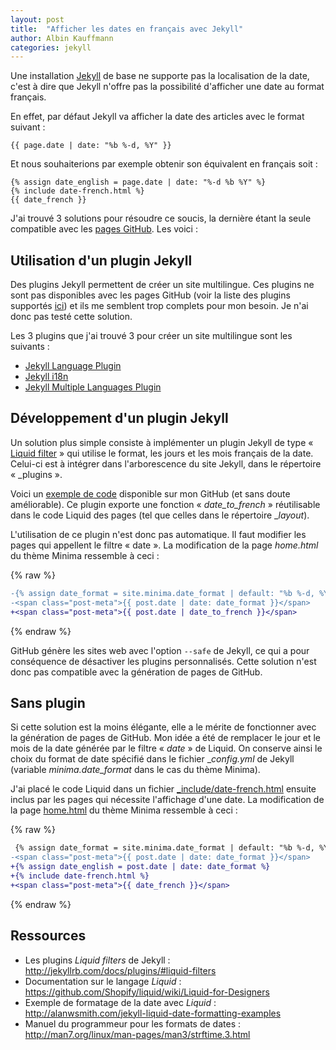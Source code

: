 ```yaml
---
layout: post
title:  "Afficher les dates en français avec Jekyll"
author: Albin Kauffmann
categories: jekyll
---
```


Une installation [Jekyll](http://jekyllrb.com) de base ne supporte pas la
localisation de la date, c'est à dire que Jekyll n'offre pas la possibilité
d'afficher une date au format français.

En effet, par défaut Jekyll va afficher la date des articles avec le format
suivant :

    {{ page.date | date: "%b %-d, %Y" }}

Et nous souhaiterions par exemple obtenir son équivalent en français soit :

    {% assign date_english = page.date | date: "%-d %b %Y" %}
    {% include date-french.html %}
    {{ date_french }}

J'ai trouvé 3 solutions pour résoudre ce soucis, la dernière étant la seule
compatible avec les [pages GitHub](https://pages.github.com).
Les voici :

## Utilisation d'un plugin Jekyll

Des plugins Jekyll permettent de créer un site multilingue.
Ces plugins ne sont pas disponibles avec les pages GitHub (voir la liste des
plugins supportés [ici](https://pages.github.com/versions)) et ils me semblent
trop complets pour mon besoin.
Je n'ai donc pas testé cette solution.

Les 3 plugins que j'ai trouvé 3 pour créer un site multilingue sont les
suivants :

* [Jekyll Language Plugin](https://github.com/vwochnik/jekyll-language-plugin)
* [Jekyll i18n](https://github.com/liamzebedee/jekyll-i18n)
* [Jekyll Multiple Languages Plugin](https://github.com/Anthony-Gaudino/jekyll-multiple-languages-plugin)

## Développement d'un plugin Jekyll

Un solution plus simple consiste à implémenter un plugin Jekyll de type
« [Liquid filter](http://jekyllrb.com/docs/plugins/#liquid-filters) » qui
utilise le format, les jours et les mois français de la date.
Celui-ci est à intégrer dans l'arborescence du site Jekyll, dans le répertoire
« _plugins ».

Voici un
[exemple de code](https://github.com/albinou/albinou.github.io/blob/3e74deacab33d31e15dae603e8ba3454d4bd997f/_plugins/date_filter_french.rb)
disponible sur mon GitHub (et sans doute améliorable).
Ce plugin exporte une fonction « _date_to_french_ » réutilisable dans le code
Liquid des pages (tel que celles dans le répertoire __layout_).

L'utilisation de ce plugin n'est donc pas automatique.
Il faut modifier les pages qui appellent le filtre « date ».
La modification de la page _home.html_ du thème Minima ressemble à ceci :

{% raw %}
```diff
-{% assign date_format = site.minima.date_format | default: "%b %-d, %Y" %}
-<span class="post-meta">{{ post.date | date: date_format }}</span>
+<span class="post-meta">{{ post.date | date_to_french }}</span>
```
{% endraw %}

GitHub génère les sites web avec l'option `--safe` de Jekyll, ce qui a pour
conséquence de désactiver les plugins personnalisés. Cette solution n'est donc
pas compatible avec la génération de pages de GitHub.

## Sans plugin

Si cette solution est la moins élégante, elle a le mérite de fonctionner avec la
génération de pages de GitHub.
Mon idée a été de remplacer le jour et le mois de la date générée par le filtre
« _date_ » de Liquid.
On conserve ainsi le choix du format de date spécifié dans le fichier
__config.yml_ de Jekyll (variable _minima.date_format_ dans le cas du thème
Minima).

J'ai placé le code Liquid dans un fichier
[_include/date-french.html](https://github.com/albinou/albinou.github.io/blob/3b08f660608b76e8ff4ea8525ec552ec5db49d3c/_includes/date-french.html)
ensuite inclus par les pages qui nécessite l'affichage d'une date.
La modification de la page
[home.html](https://github.com/albinou/albinou.github.io/blob/3b08f660608b76e8ff4ea8525ec552ec5db49d3c/_layouts/home.html)
du thème Minima ressemble à ceci :

{% raw %}
```diff
 {% assign date_format = site.minima.date_format | default: "%b %-d, %Y" %}
-<span class="post-meta">{{ post.date | date: date_format }}</span>
+{% assign date_english = post.date | date: date_format %}
+{% include date-french.html %}
+<span class="post-meta">{{ date_french }}</span>
```
{% endraw %}

## Ressources

* Les plugins _Liquid filters_ de Jekyll : <http://jekyllrb.com/docs/plugins/#liquid-filters>
* Documentation sur le langage _Liquid_ : <https://github.com/Shopify/liquid/wiki/Liquid-for-Designers>
* Exemple de formatage de la date avec _Liquid_ : <http://alanwsmith.com/jekyll-liquid-date-formatting-examples>
* Manuel du programmeur pour les formats de dates : <http://man7.org/linux/man-pages/man3/strftime.3.html>
